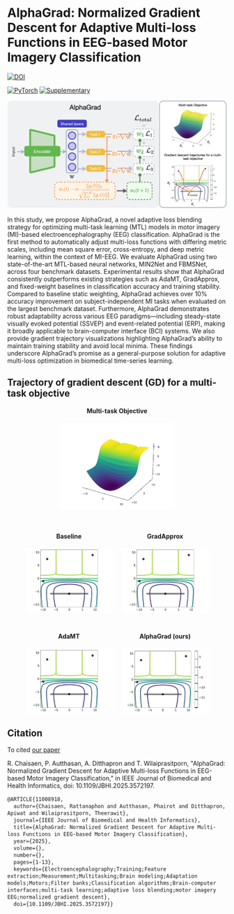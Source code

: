 # AlphaGrad: Normalized Gradient Descent for Adaptive Multi-loss Functions in EEG-based Motor Imagery Classification

[![DOI](https://img.shields.io/badge/DOI-10.1109/JBHI.2025.3572197-blue)](https://ieeexplore.ieee.org/document/11008918)

[![PyTorch](https://img.shields.io/badge/PyTorch-EE4C2C?style=for-the-badge&logo=pytorch&logoColor=white)](https://pytorch.org/get-started/previous-versions/)
[![Supplementary](https://img.shields.io/badge/Supplementary-PDF-<brightgreen>?style=for-the-badge)](https://alphagrad.github.io/static/pdf/Supplementary-material.pdf)

![AlphaGrad](./static/images/GA-web.png)

In this study, we propose AlphaGrad, a novel adaptive loss blending strategy for optimizing multi-task learning (MTL) models in motor imagery (MI)-based electroencephalography (EEG) classification. AlphaGrad is the first method to automatically adjust multi-loss functions with differing metric scales, including mean square error, cross-entropy, and deep metric learning, within the context of MI-EEG. We evaluate AlphaGrad using two state-of-the-art MTL-based neural networks, MIN2Net and FBMSNet, across four benchmark datasets. Experimental results show that AlphaGrad consistently outperforms existing strategies such as AdaMT, GradApprox, and fixed-weight baselines in classification accuracy and training stability. Compared to baseline static weighting, AlphaGrad achieves over 10% accuracy improvement on subject-independent MI tasks when evaluated on the largest benchmark dataset. Furthermore, AlphaGrad demonstrates robust adaptability across various EEG paradigms—including steady-state visually evoked potential (SSVEP) and event-related potential (ERP), making it broadly applicable to brain-computer interface (BCI) systems. We also provide gradient trajectory visualizations highlighting AlphaGrad’s ability to maintain training stability and avoid local minima. These findings underscore AlphaGrad’s promise as a general-purpose solution for adaptive multi-loss optimization in biomedical time-series learning.

## Trajectory of gradient descent (GD) for a multi-task objective

<div style="text-align: center; margin-bottom: 2em;">
  <h4>Multi-task Objective</h4>
  <img src="./static/images/toys/3d-obj.png" height="200px">
</div>

<!-- First Row: All Methods as GIFs -->
<div style="display: flex; justify-content: center; gap: 1.5em; flex-wrap: wrap; margin-bottom: 2em;">
  <div style="text-align: center;">
    <h4>Baseline</h4>
    <img src="./static/images/Baseline.gif" height="150px">
  </div>
  <div style="text-align: center;">
    <h4>GradApprox</h4>
    <img src="./static/images/GradApprox.gif" height="150px">
  </div>
  <div style="text-align: center;">
    <h4>AdaMT</h4>
    <img src="./static/images/AdaMT.gif" height="150px">
  </div>
  <div style="text-align: center;">
    <h4>AlphaGrad (ours)</h4>
    <img src="./static/images/AlphaGrad.gif" height="150px">
  </div>
</div>




## Citation

To cited [our paper](https://ieeexplore.ieee.org/document/11008918)

R. Chaisaen, P. Autthasan, A. Ditthapron and T. Wilaiprasitporn, "AlphaGrad: Normalized Gradient Descent for Adaptive Multi-loss Functions in EEG-based Motor Imagery Classification," in IEEE Journal of Biomedical and Health Informatics, doi: 10.1109/JBHI.2025.3572197.

```
@ARTICLE{11008918,
  author={Chaisaen, Rattanaphon and Autthasan, Phairot and Ditthapron, Apiwat and Wilaiprasitporn, Theerawit},
  journal={IEEE Journal of Biomedical and Health Informatics}, 
  title={AlphaGrad: Normalized Gradient Descent for Adaptive Multi-loss Functions in EEG-based Motor Imagery Classification}, 
  year={2025},
  volume={},
  number={},
  pages={1-13},
  keywords={Electroencephalography;Training;Feature extraction;Measurement;Multitasking;Brain modeling;Adaptation models;Motors;Filter banks;Classification algorithms;Brain-computer interfaces;multi-task learning;adaptive loss blending;motor imagery EEG;normalized gradient descent},
  doi={10.1109/JBHI.2025.3572197}}
```